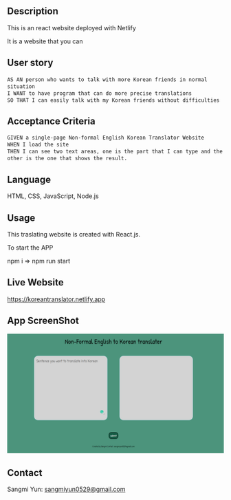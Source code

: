 ## Description 

This is an react website deployed with Netlify 

It is a website that you can 

## User story 

```
AS AN person who wants to talk with more Korean friends in normal situation
I WANT to have program that can do more precise translations
SO THAT I can easily talk with my Korean friends without difficulties
```

## Acceptance Criteria

```
GIVEN a single-page Non-formal English Korean Translator Website
WHEN I load the site
THEN I can see two text areas, one is the part that I can type and the other is the one that shows the result.  
```

## Language

HTML, CSS, JavaScript, Node.js

## Usage 

This traslating website is created with React.js.

To start the APP 

npm i => npm run start

## Live Website

https://koreantranslator.netlify.app

## App ScreenShot

![Alt text](src/Untitled.png)

## Contact 

Sangmi Yun: sangmiyun0529@gmail.com
